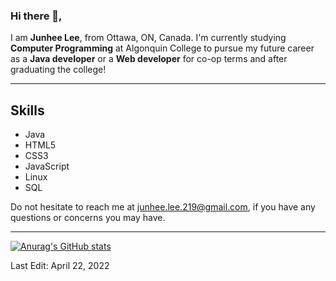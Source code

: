 ### Hi there 👋,

I am **Junhee Lee**, from Ottawa, ON, Canada. I'm currently studying **Computer Programming** at Algonquin College to pursue my future career as a **Java developer** or a **Web developer** for co-op terms and after graduating the college!

---

## Skills
* Java
* HTML5
* CSS3
* JavaScript
* Linux
* SQL

Do not hesitate to reach me at junhee.lee.219@gmail.com, if you have any questions or concerns you may have.

---

[![Anurag's GitHub stats](https://github-readme-stats.vercel.app/api?username=JohnnyLDev)](https://github.com/anuraghazra/github-readme-stats)

Last Edit: April 22, 2022
